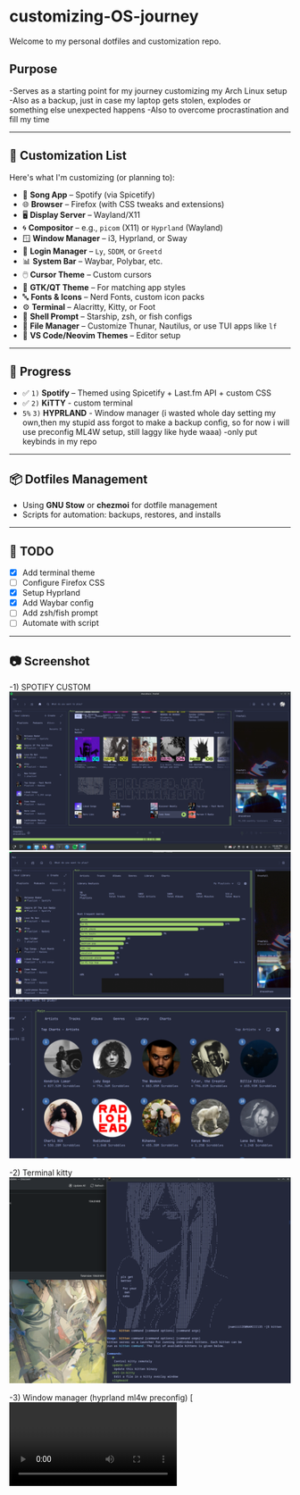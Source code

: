 # customizing-OS-journey

Welcome to my personal dotfiles and customization repo.  

## Purpose

-Serves as a starting point for my journey customizing my Arch Linux setup
-Also as a backup, just in case my laptop gets stolen, explodes or something else unexpected happens
-Also to overcome procrastination and fill my time

---

## 🧩 Customization List

Here's what I'm customizing (or planning to):

- 🎵 **Song App** – Spotify (via Spicetify)
- 🌐 **Browser** – Firefox (with CSS tweaks and extensions)
- 🖥️ **Display Server** – Wayland/X11
- 🌀 **Compositor** – e.g., `picom` (X11) or `Hyprland` (Wayland)
- 🪟 **Window Manager** – i3, Hyprland, or Sway
- 🔐 **Login Manager** – `Ly`, `SDDM`, or `Greetd`
- 📊 **System Bar** – Waybar, Polybar, etc.
- 🖱️ **Cursor Theme** – Custom cursors
- 🌈 **GTK/QT Theme** – For matching app styles
- 🔤 **Fonts & Icons** – Nerd Fonts, custom icon packs
- ⚙️ **Terminal** – Alacritty, Kitty, or Foot
- 🧩 **Shell Prompt** – Starship, zsh, or fish configs
- 📁 **File Manager** – Customize Thunar, Nautilus, or use TUI apps like `lf`
- 🎨 **VS Code/Neovim Themes** – Editor setup

---

## 🚧 Progress

- ✅ `1)` **Spotify** – Themed using Spicetify + Last.fm API + custom CSS
- ✅ `2)` **KiTTY** - custom terminal 
- `5%` `3)`  **HYPRLAND** - Window manager (i wasted whole day setting my own,then my stupid ass forgot to make a backup config, so for now i will use preconfig ML4W setup, still laggy like hyde waaa) -only put keybinds in my repo
---

## 📦 Dotfiles Management

- Using **GNU Stow** or **chezmoi** for dotfile management
- Scripts for automation: backups, restores, and installs

---


## 📌 TODO

- [x] Add terminal theme
- [ ] Configure Firefox CSS
- [x] Setup Hyprland
- [x] Add Waybar config
- [ ] Add zsh/fish prompt
- [ ] Automate with script

---

## 📷 Screenshot 

-1) SPOTIFY CUSTOM
![Alt text](/screenshot/pic1.png)
![Alt text](/screenshot/pic2.png)
![Alt text](/screenshot/pic3.png)


-2) Terminal kitty
![Alt text](/screenshot/pic4.png)

-3) Window manager (hyprland ml4w preconfig)
[![Watch the demo](https://cdn.discordapp.com/attachments/829611480349016095/1385257227186733108/VID_20250619_215627_494.mp4)

	
